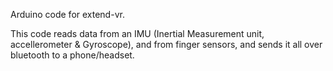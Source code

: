 Arduino code for extend-vr. 

This code reads data from an IMU (Inertial Measurement unit, accellerometer & Gyroscope), and from finger sensors, and sends it all over bluetooth to a phone/headset.
